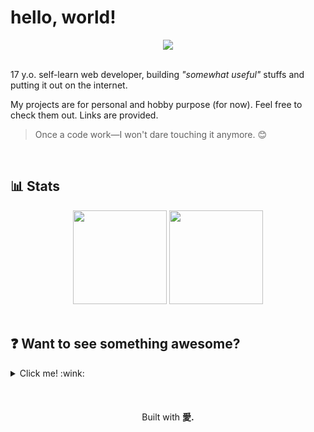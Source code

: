 # hello, world!

<div align="center">
  <img src="https://go-skill-icons.vercel.app/api/icons?i=html,css,js,php,mysql,apache,git,github,linux,popos,mint,bash,vscode,cloudflare,firefox,duckduckgo,arduino&theme=dark&perline=11">
</div>

<br>

17 y.o. self-learn web developer, building _"somewhat useful"_ stuffs and putting it out on the internet.

My projects are for personal and hobby purpose (for now). Feel free to check them out. Links are provided.

> Once a code work—I won't dare touching it anymore. :blush:

<br>

## :bar_chart: Stats
<div align="center">
<img height="150" src="https://github-readme-stats.vercel.app/api/top-langs/?username=b0chard&theme=swift&layout=compact&hide_border=true&show_icons=true&show=reviews,discussions_started,discussions_answered,prs_merged,prs_merged_percentage" draggable="false">
<img height="150" src="http://github-profile-summary-cards.vercel.app/api/cards/profile-details?username=b0chard&theme=swift">
</div>

<br>

## :question: Want to see something awesome?
<details><summary>Click me! :wink:</summary><br>
  <details><summary>your sure wanna see this?</summary><br>
    <details><summary>I mean... you 100% sure?</summary><br>
      <details><summary>If you still insist... I have nothing to do with it.</summary><br>
        <details><summary>don't say I haven't warned you!</summary><br>
          <details><summary>because I DID!!!</summary><br>
            <details><summary>Okay, let's start the countdown...</summary><br>
              <details><summary>count with me...</summary><br>
                <details><summary>5</summary><br>
                  <details><summary>4</summary><br>
                    <details><summary>3</summary><br>
                      <details><summary>2</summary><br>
                        <details><summary>1</summary><br>
                          <details><summary><h3>I can't believe you'd waste such valuable time!</h3></summary>
                            you sad? don't worry, here's the link <i><a href="https://tinyurl.com/d3finitely-n0t-suspici0us">click me, this is something awesome!</a></i>
                          </details>
                        </details>
                      </details>
                    </details>
                  </details>
                </details>
              </details>
            </details>
          </details>
        </details>
      </details>
    </details>
  </details>
</details>

<br>
<br>
<br>

<div align="center">
  Built with <strong>愛.</strong>
</div>
